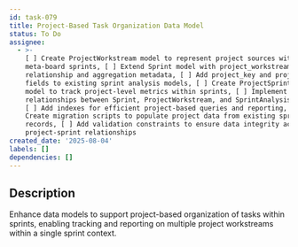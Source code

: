 ```yaml
---
id: task-079
title: Project-Based Task Organization Data Model
status: To Do
assignee:
  - >-
    [ ] Create ProjectWorkstream model to represent project sources within
    meta-board sprints, [ ] Extend Sprint model with project_workstreams
    relationship and aggregation metadata, [ ] Add project_key and project_name
    fields to existing sprint analysis models, [ ] Create ProjectSprintMetrics
    model to track project-level metrics within sprints, [ ] Implement database
    relationships between Sprint, ProjectWorkstream, and SprintAnalysis models,
    [ ] Add indexes for efficient project-based queries and reporting, [ ]
    Create migration scripts to populate project data from existing sprint
    records, [ ] Add validation constraints to ensure data integrity across
    project-sprint relationships
created_date: '2025-08-04'
labels: []
dependencies: []
---
```


## Description

Enhance data models to support project-based organization of tasks within sprints, enabling tracking and reporting on multiple project workstreams within a single sprint context.
